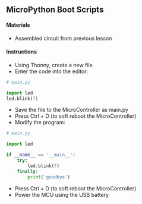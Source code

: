 ## MicroPython Boot Scripts

#### Materials
 - Assembled circuit from previous lesson

#### Instructions
 - Using Thonny, create a new file
 - Enter the code into the editor:
```Python
# main.py

import led
led.blink(7)
```
 - Save the file to the MicroController as main.py
 - Press Ctrl + D (to soft reboot the MicroController)
 - Modify the program:
```Python
# main.py

import led

if __name__ == '__main__':
    try:
        led.blink(7)
    finally:
        print('goodbye')
```
 - Press Ctrl + D (to soft reboot the MicroController)
 - Power the MCU using the USB battery
